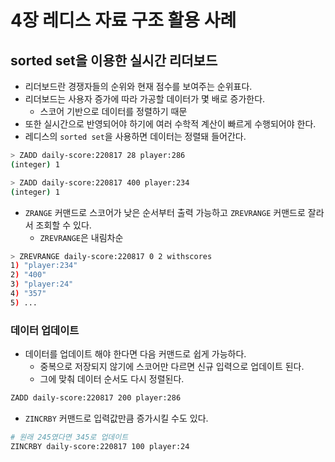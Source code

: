 # 4장 레디스 자료 구조 활용 사례
## sorted set을 이용한 실시간 리더보드

- 리더보드란 경쟁자들의 순위와 현재 점수를 보여주는 순위표다.
- 리더보드는 사용자 증가에 따라 가공할 데이터가 몇 배로 증가한다.
    - 스코어 기반으로 데이터를 정렬하기 때문
- 또한 실시간으로 반영되어야 하기에 여러 수학적 계산이 빠르게 수행되어야 한다.
- 레디스의 `sorted set`을 사용하면 데이터는 정렬돼 들어간다.

```bash
> ZADD daily-score:220817 28 player:286
(integer) 1

> ZADD daily-score:220817 400 player:234
(integer) 1
```

- `ZRANGE` 커맨드로 스코어가 낮은 순서부터 출력 가능하고 `ZREVRANGE` 커맨드로 잘라서 조회할 수 있다.
    - `ZREVRANGE`은 내림차순

```bash
> ZREVRANGE daily-score:220817 0 2 withscores
1) "player:234"
2) "400"
3) "player:24"
4) "357"
5) ...
```

### 데이터 업데이트

- 데이터를 업데이트 해야 한다면 다음 커맨드로 쉽게 가능하다.
    - 중복으로 저장되지 않기에 스코어만 다르면 신규 입력으로 업데이트 된다.
    - 그에 맞춰 데이터 순서도 다시 정렬된다.

```bash
ZADD daily-score:220817 200 player:286
```

- `ZINCRBY` 커맨드로 입력값만큼 증가시킬 수도 있다.

```bash
# 원래 245였다면 345로 업데이트
ZINCRBY daily-score:220817 100 player:24
```
